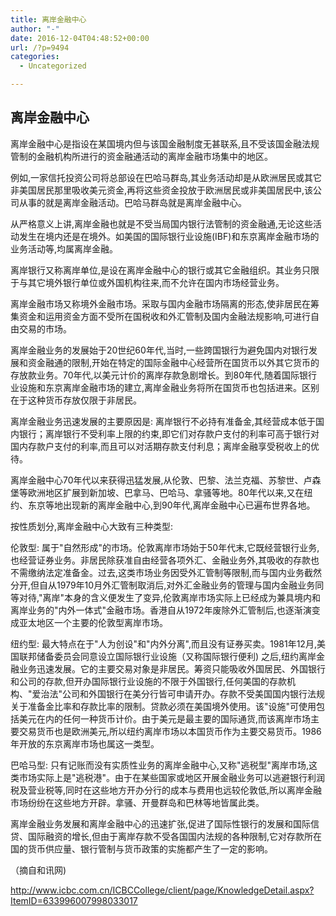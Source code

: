 ```yaml
---
title: 离岸金融中心
author: "-"
date: 2016-12-04T04:48:52+00:00
url: /?p=9494
categories:
  - Uncategorized

---
```

## 离岸金融中心
离岸金融中心是指设在某国境内但与该国金融制度无甚联系,且不受该国金融法规管制的金融机构所进行的资金融通活动的离岸金融市场集中的地区。

例如,一家信托投资公司将总部设在巴哈马群岛,其业务活动却是从欧洲居民或其它非美国居民那里吸收美元资金,再将这些资金投放于欧洲居民或非美国居民中,该公司从事的就是离岸金融活动。巴哈马群岛就是离岸金融中心。

从严格意义上讲,离岸金融也就是不受当局国内银行法管制的资金融通,无论这些活动发生在境内还是在境外。如美国的国际银行业设施(IBF)和东京离岸金融市场的业务活动等,均属离岸金融。

离岸银行又称离岸单位,是设在离岸金融中心的银行或其它金融组织。其业务只限于与其它境外银行单位或外国机构往来,而不允许在国内市场经营业务。

离岸金融市场又称境外金融市场。采取与国内金融市场隔离的形态,使非居民在筹集资金和运用资金方面不受所在国税收和外汇管制及国内金融法规影响,可进行自由交易的市场。

离岸金融业务的发展始于20世纪60年代,当时,一些跨国银行为避免国内对银行发展和资金融通的限制,开始在特定的国际金融中心经营所在国货币以外其它货币的存放款业务。70年代,以美元计价的离岸存款急剧增长。到80年代,随着国际银行业设施和东京离岸金融市场的建立,离岸金融业务将所在国货币也包括进来。区别在于这种货币存放仅限于非居民。

离岸金融业务迅速发展的主要原因是: 离岸银行不必持有准备金,其经营成本低于国内银行；离岸银行不受利率上限的约束,即它们对存款户支付的利率可高于银行对国内存款户支付的利率,而且可以对活期存款支付利息；离岸金融享受税收上的优待。

离岸金融中心70年代以来获得迅猛发展,从伦敦、巴黎、法兰克福、苏黎世、卢森堡等欧洲地区扩展到新加坡、巴拿马、巴哈马、拿骚等地。80年代以来,又在纽约、东京等地出现新的离岸金融中心,到90年代,离岸金融中心已遍布世界各地。

按性质划分,离岸金融中心大致有三种类型: 

伦敦型: 属于"自然形成"的市场。伦敦离岸市场始于50年代末,它既经营银行业务,也经营证券业务。非居民除获准自由经营各项外汇、金融业务外,其吸收的存款也不需缴纳法定准备金。过去,这类市场业务因受外汇管制等限制,而与国内业务截然分开,但自从1979年10月外汇管制取消后,对外汇金融业务的管理与国内金融业务同等对待,"离岸"本身的含义便发生了变异,伦敦离岸市场实际上已经成为兼具境内和离岸业务的"内外一体式"金融市场。香港自从1972年废除外汇管制后,也逐渐演变成亚太地区一个主要的伦敦型离岸市场。

纽约型: 最大特点在于"人为创设"和"内外分离",而且没有证券买卖。1981年12月,美国联邦储备委员会同意设立国际银行业设施（又称国际银行便利) 之后,纽约离岸金融业务迅速发展。它的主要交易对象是非居民。筹资只能吸收外国居民、外国银行和公司的存款,但开办国际银行业设施的不限于外国银行,任何美国的存款机构、"爱治法"公司和外国银行在美分行皆可申请开办。存款不受美国国内银行法规关于准备金比率和存款比率的限制。贷款必须在美国境外使用。该"设施"可使用包括美元在内的任何一种货币计价。由于美元是最主要的国际通货,而该离岸市场主要交易货币也是欧洲美元,所以纽约离岸市场以本国货币作为主要交易货币。1986年开放的东京离岸市场也属这一类型。

巴哈马型: 只有记账而没有实质性业务的离岸金融中心,又称"逃税型"离岸市场,这类市场实际上是"逃税港"。由于在某些国家或地区开展金融业务可以逃避银行利润税及营业税等,同时在这些地方开办分行的成本与费用也远较伦敦低,所以离岸金融市场纷纷在这些地方开辟。拿骚、开曼群岛和巴林等地皆属此类。

离岸金融业务发展和离岸金融中心的迅速扩张,促进了国际性银行的发展和国际信贷、国际融资的增长,但由于离岸存款不受各国国内法规的各种限制,它对存款所在国的货币供应量、银行管制与货币政策的实施都产生了一定的影响。

（摘自和讯网) 

http://www.icbc.com.cn/ICBCCollege/client/page/KnowledgeDetail.aspx?ItemID=633996007998033017

